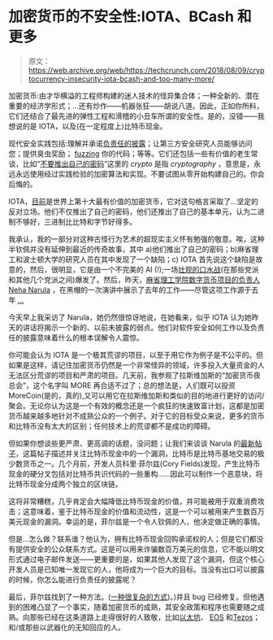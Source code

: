 # 加密货币的不安全性:IOTA、BCash 和更多 

> 原文：<https://web.archive.org/web/https://techcrunch.com/2018/08/09/cryptocurrency-insecurity-iota-bcash-and-too-many-more/>

加密货币:由才华横溢的工程师构建的迷人技术的怪异集合体；一种全新的、潜在重要的经济学形式；…还有炒作——机器张狂——胡说八道。因此，正如你所料，它们还结合了最先进的弹性工程和滑稽的小丑车所谓的安全性。是的，没错——我想说的是 IOTA，以及(在一定程度上)比特币现金。

现代安全实践包括:理解并承诺[负责任的披露](https://web.archive.org/web/20221203140329/https://en.wikipedia.org/wiki/Responsible_disclosure)；让第三方安全研究人员能够访问您；提供臭虫奖励； [fuzzing](https://web.archive.org/web/20221203140329/https://en.wikipedia.org/wiki/Fuzzing) 你的代码；等等。它们还包括一些有价值的老生常谈，比如“[不要推出自己的密码](https://web.archive.org/web/20221203140329/https://motherboard.vice.com/en_us/article/wnx8nq/why-you-dont-roll-your-own-crypto)”这里的 *crypto* 是指 *cryptography* ，意思是，永远永远使用经过实践检验的加密算法和实现。不要试图从零开始构建自己的。你会后悔的。

IOTA，[目前](https://web.archive.org/web/20221203140329/https://coinmarketcap.com/)是世界上第十大最有价值的加密货币，它对这句格言采取了…坚定的反对立场。他们不仅推出了自己的密码，他们还推出了自己的基本单元，认为二进制不够好，三进制比比特和字节好得多。

我承认，我的一部分对这种古怪行为艺术的超现实主义怀有勉强的敬意。唉，这种半钦佩并没有延伸到最近的传奇故事，其中 a)他们推出了自己的密码；b)麻省理工和波士顿大学的研究人员在其中发现了一个缺陷；c) IOTA 首先说这个缺陷是故意的，然后，很明显，它是由一个不完美的 AI (!);一场[壮观的口水战](https://web.archive.org/web/20221203140329/https://motherboard.vice.com/en_us/article/ywq44k/a-5-billion-cryptocurrency-iota-has-enraged-cryptographers-leaked-emails)(在那些党派和其他几个党派之间)爆发了。然后，昨天，[麻省理工学院数字货币项目的负责人 Neha Narula](https://web.archive.org/web/20221203140329/https://www.media.mit.edu/people/narula/overview/) ，在黑帽的一次演讲中展示了去年的工作——尽管这项工作源于去年 […](https://web.archive.org/web/20221203140329/https://twitter.com/matthew_d_green/status/1027197543271358465)

今天早上我采访了 Narula，她仍然很惊讶地说，在她看来，似乎 IOTA 认为她昨天的讲话将揭示一个新的、以前未披露的弱点。他们对软件安全如何工作以及负责任的披露意味着什么的根本误解令人震惊。

你可能会认为 IOTA 是一个极其荒谬的项目，以至于用它作为例子是不公平的。但如果是这样，请记住加密货币仍然是一个非常怪异的领域，许多投入大量资金的人无法区分荒谬的项目和严肃的项目。几天前，我参观了拉斯维加斯的“加密货币夜总会”，这个名字叫 MORE 再合适不过了；总的想法是，人们既可以投资 MoreCoin(是的，真的),又可以用它在拉斯维加斯和类似的目的地进行更好的访问/聚会。无论你认为这是一个有效的概念还是一个疯狂的快速致富计划，这都是加密货币越来越多地针对不成熟公众的一个例子。对于它的目标受众来说，更多的货币和比特币没有太大的区别；任何技术上的荒谬都不是成功的障碍。

但如果你想谈些更严肃、更高调的话题，没问题；让我们来谈谈 Narula 的[最新帖子](https://web.archive.org/web/20221203140329/https://medium.com/@neha/reducing-the-risk-of-catastrophic-cryptocurrency-bugs-dcdd493c7569)，这篇帖子描述并关注比特币现金中的一个漏洞，比特币是比特币基地交易的极少数货币之一。几个月前，开发人员科里·菲尔兹(Cory Fields)发现，产生比特币现金的硬分叉包括对比特币共识代码的一些重构……因此可以制作一个恶意块，将比特币现金分成两个独立的区块链。

这将非常糟糕，几乎肯定会大幅降低比特币现金的价值，并可能被用于双重消费攻击；这意味着，鉴于比特币现金的价值和流动性，这是一个可以被用来产生数百万美元现金的漏洞。幸运的是，菲尔兹是一个令人钦佩的人，他决定做正确的事情。

但是…怎么做？联系谁？他认为，拥有比特币现金回购承诺权的人；但是它们都没有提供安全的公众联系方式。这是可以用来诈骗数百万美元的信息，它不能以明文形式通过电子邮件发送——更重要的是，如果其他人发现了这个漏洞，但这个核心开发人员是已知唯一发现它的人，他将成为一个巨大的目标。当没有出口可以披露的时候，你怎么能进行负责任的披露呢？

最后，菲尔兹找到了一种方法。([一种很复杂的方式](https://web.archive.org/web/20221203140329/https://medium.com/@coryfields/http-coryfields-com-cash-48a99b85aad4))。)并且 bug 已经修复。但他遇到的困难凸显了一个事实，随着加密货币的成熟，其安全政策和程序也需要随之成熟。向那些已经在这条道路上走得很好的人致敬，比如[以太坊](https://web.archive.org/web/20221203140329/https://bounty.ethereum.org/)、 [EOS](https://web.archive.org/web/20221203140329/https://hackerone.com/eosio) 和[Tezos](https://web.archive.org/web/20221203140329/https://tezos.com/bugbounty/)；和/或那些以武器化的无知回应的人。